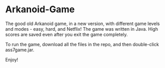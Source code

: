 # Arkanoid-Game
The good old Arkanoid game, in a new version, with different game levels and modes - easy, hard, and Netflix!
The game was written in Java.
High scores are saved even after you exit the game completely.

To run the game, download all the files in the repo, and then double-click ass7game.jar.

Enjoy!
